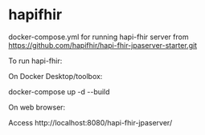# hapifhir
docker-compose.yml for running hapi-fhir server from https://github.com/hapifhir/hapi-fhir-jpaserver-starter.git

To run hapi-fhir:<br />
<p>On Docker Desktop/toolbox:<br />
<p><p>docker-compose up -d --build
<p>On web browser:<br />
<p><p>Access http://localhost:8080/hapi-fhir-jpaserver/<br />
